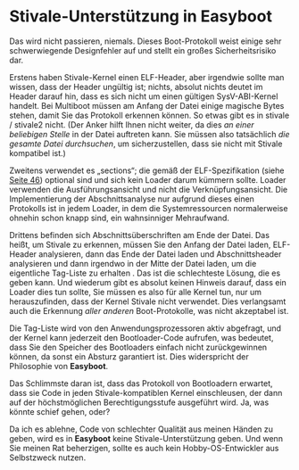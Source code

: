 Stivale-Unterstützung in Easyboot
=================================

Das wird nicht passieren, niemals. Dieses Boot-Protokoll weist einige sehr schwerwiegende Designfehler auf und stellt ein großes
Sicherheitsrisiko dar.

Erstens haben Stivale-Kernel einen ELF-Header, aber irgendwie sollte man wissen, dass der Header ungültig ist; nichts, absolut
nichts deutet im Header darauf hin, dass es sich nicht um einen gültigen SysV-ABI-Kernel handelt. Bei Multiboot müssen am Anfang
der Datei einige magische Bytes stehen, damit Sie das Protokoll erkennen können. So etwas gibt es in stivale / stivale2 nicht.
(Der Anker hilft Ihnen nicht weiter, da dies *an einer beliebigen Stelle* in der Datei auftreten kann. Sie müssen also tatsächlich
*die gesamte Datei durchsuchen*, um sicherzustellen, dass sie nicht mit Stivale kompatibel ist.)

Zweitens verwendet es „sections“; die gemäß der ELF-Spezifikation (siehe [Seite 46](https://www.sco.com/developers/devspecs/gabi41.pdf))
optional sind und sich kein Loader darum kümmern sollte. Loader verwenden die Ausführungsansicht und nicht die Verknüpfungsansicht.
Die Implementierung der Abschnittsanalyse nur aufgrund dieses einen Protokolls ist in jedem Loader, in dem die Systemressourcen
normalerweise ohnehin schon knapp sind, ein wahnsinniger Mehraufwand.

Drittens befinden sich Abschnittsüberschriften am Ende der Datei. Das heißt, um Stivale zu erkennen, müssen Sie den Anfang der Datei
laden, ELF-Header analysieren, dann das Ende der Datei laden und Abschnittsheader analysieren und dann irgendwo in der Mitte der
Datei laden, um die eigentliche Tag-Liste zu erhalten . Das ist die schlechteste Lösung, die es geben kann. Und wiederum gibt es
absolut keinen Hinweis darauf, dass ein Loader dies tun sollte, Sie müssen es also für alle Kernel tun, nur um herauszufinden, dass
der Kernel Stivale nicht verwendet. Dies verlangsamt auch die Erkennung *aller anderen* Boot-Protokolle, was nicht akzeptabel ist.

Die Tag-Liste wird von den Anwendungsprozessoren aktiv abgefragt, und der Kernel kann jederzeit den Bootloader-Code aufrufen, was
bedeutet, dass Sie den Speicher des Bootloaders einfach nicht zurückgewinnen können, da sonst ein Absturz garantiert ist. Dies
widerspricht der Philosophie von **Easyboot**.

Das Schlimmste daran ist, dass das Protokoll von Bootloadern erwartet, dass sie Code in jeden Stivale-kompatiblen Kernel
einschleusen, der dann auf der höchstmöglichen Berechtigungsstufe ausgeführt wird. Ja, was könnte schief gehen, oder?

Da ich es ablehne, Code von schlechter Qualität aus meinen Händen zu geben, wird es in **Easyboot** keine Stivale-Unterstützung
geben. Und wenn Sie meinen Rat beherzigen, sollte es auch kein Hobby-OS-Entwickler aus Selbstzweck nutzen.
